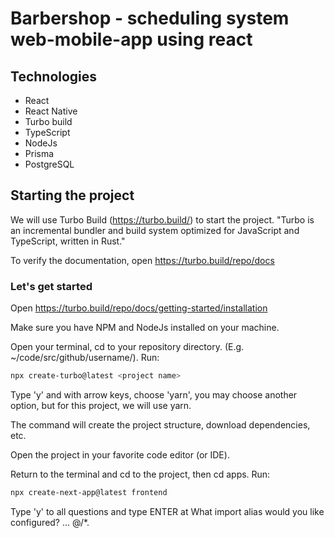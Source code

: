 # Barbershop - scheduling system web-mobile-app using react

## Technologies

- React
- React Native
- Turbo build
- TypeScript
- NodeJs
- Prisma
- PostgreSQL

## Starting the project

We will use Turbo Build (https://turbo.build/) to start the project.
"Turbo is an incremental bundler and build system optimized for JavaScript and TypeScript, written in Rust."

To verify the documentation, open https://turbo.build/repo/docs

### Let's get started

Open https://turbo.build/repo/docs/getting-started/installation

Make sure you have NPM and NodeJs installed on your machine.

Open your terminal, cd to your repository directory. (E.g. ~/code/src/github/username/).
Run:

```Bash
npx create-turbo@latest <project name>
```

Type 'y' and with arrow keys, choose 'yarn', you may choose another option, but for this project, we will use yarn.

The command will create the project structure, download dependencies, etc.

Open the project in your favorite code editor (or IDE).

Return to the terminal and cd to the project, then cd apps.
Run:

```bash
npx create-next-app@latest frontend
```

Type 'y' to all questions and type ENTER at What import alias would you like configured? … @/*.

